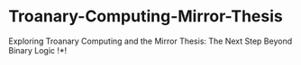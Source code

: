 # Troanary-Computing-Mirror-Thesis
Exploring Troanary Computing and the Mirror Thesis: The Next Step Beyond Binary Logic !*!
